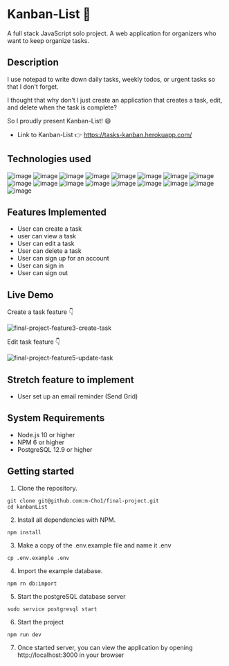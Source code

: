 # Kanban-List :memo:

A full stack JavaScript solo project.
A web application for organizers who want to keep organize tasks.

## Description
I use notepad to write down daily tasks, weekly todos, or urgent tasks so that I don't forget.

I thought that why don't I just create an application that creates a task, edit, and delete when the task is complete?

So I proudly present Kanban-List! :smile:

* Link to Kanban-List :point_right: https://tasks-kanban.herokuapp.com/

## Technologies used

![image](https://user-images.githubusercontent.com/96744088/185199905-96d095cd-fb35-4816-bcf2-49471023dcee.png)
![image](https://user-images.githubusercontent.com/96744088/185199847-4a5516f5-1e63-4c38-b914-a87515eb098a.png)
![image](https://user-images.githubusercontent.com/96744088/185200132-6174e088-dab1-4e82-989e-914bdd6b55de.png)
![image](https://user-images.githubusercontent.com/96744088/185200149-7e796535-ccff-4a9a-9c9a-e1641b560106.png)
![image](https://user-images.githubusercontent.com/96744088/185200163-475211a9-9b6c-40b2-b802-4e15405c1ead.png)
![image](https://user-images.githubusercontent.com/96744088/185200178-d731c662-c630-4879-80aa-3af8cb5d4715.png)
![image](https://user-images.githubusercontent.com/96744088/185200190-9c6bb110-8424-4577-9ae0-feb3b0d2b058.png)
![image](https://user-images.githubusercontent.com/96744088/185200207-83c1eacc-551c-48e7-85c9-4a0841e9df22.png)
![image](https://user-images.githubusercontent.com/96744088/185200223-2ca8d16a-cce0-4ac1-bf44-fa93724452fb.png)
![image](https://user-images.githubusercontent.com/96744088/185200241-16a4c172-01fa-491f-9417-bf23c4fd65b7.png)
![image](https://user-images.githubusercontent.com/96744088/185200259-6659b626-61a8-4788-8701-932857acec9e.png)
![image](https://user-images.githubusercontent.com/96744088/185200277-75a74235-05ed-4b36-9835-8af39a25500d.png)
![image](https://user-images.githubusercontent.com/96744088/185200293-bff78f17-8b68-4e65-8468-b09e1e74dfd1.png)
![image](https://user-images.githubusercontent.com/96744088/185201886-ccdb0b7a-214a-493d-b8be-4dcd20e1e42a.png)
![image](https://user-images.githubusercontent.com/96744088/185201183-b235f7ad-da62-430c-8a54-399e82696f83.png)
![image](https://user-images.githubusercontent.com/96744088/185201225-089fe5d4-61c2-48d3-af80-8198cd4d5847.png)
![image](https://user-images.githubusercontent.com/96744088/185201295-8891fe32-3b50-4d6b-91a9-70d8929d80db.png)

## Features Implemented
* User can create a task
* user can view a task
* User can edit a task
* User can delete a task
* User can sign up for an account
* User can sign in
* User can sign out

## Live Demo

Create a task feature :point_down:

![final-project-feature3-create-task](https://user-images.githubusercontent.com/96744088/185204524-9c799c31-cfac-4092-9492-80d76626f086.gif)


Edit task feature :point_down:

![final-project-feature5-update-task](https://user-images.githubusercontent.com/96744088/185204394-d3aa57be-09ef-42ef-a91a-652b72227a1b.gif)

## Stretch feature to implement
* User set up an email reminder (Send Grid)

## System Requirements
* Node.js 10 or higher
* NPM 6 or higher
* PostgreSQL 12.9 or higher

## Getting started

1. Clone the repository.
  ```
  git clone git@github.com:m-Cho1/final-project.git
  cd kanbanList
  ```
2. Install all dependencies with NPM.
  ```
  npm install
  ```
3. Make a copy of the .env.example file and name it .env
  ```
  cp .env.example .env
  ```
4. Import the example database.
  ```
  npm rn db:import
  ```
5. Start the postgreSQL database server
  ```
  sudo service postgresql start
  ```
6. Start the project
  ```
  npm run dev
  ```
7. Once started server, you can view the application by opening http://localhost:3000 in your browser
